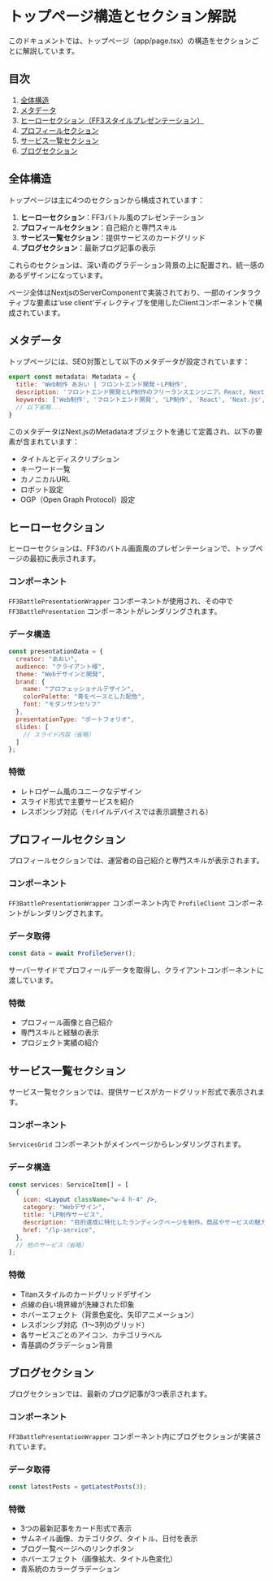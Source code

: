 # トップページ構造とセクション解説

このドキュメントでは、トップページ（app/page.tsx）の構造をセクションごとに解説しています。

## 目次

1. [全体構造](#全体構造)
2. [メタデータ](#メタデータ)
3. [ヒーローセクション（FF3スタイルプレゼンテーション）](#ヒーローセクション)
4. [プロフィールセクション](#プロフィールセクション)
5. [サービス一覧セクション](#サービス一覧セクション)
6. [ブログセクション](#ブログセクション)

## 全体構造

トップページは主に4つのセクションから構成されています：

1. **ヒーローセクション**：FF3バトル風のプレゼンテーション
2. **プロフィールセクション**：自己紹介と専門スキル
3. **サービス一覧セクション**：提供サービスのカードグリッド
4. **ブログセクション**：最新ブログ記事の表示

これらのセクションは、深い青のグラデーション背景の上に配置され、統一感のあるデザインになっています。

ページ全体はNextjsのServerComponentで実装されており、一部のインタラクティブな要素は'use client'ディレクティブを使用したClientコンポーネントで構成されています。

## メタデータ

トップページには、SEO対策として以下のメタデータが設定されています：

```jsx
export const metadata: Metadata = {
  title: 'Web制作 あおい | フロントエンド開発・LP制作',
  description: 'フロントエンド開発とLP制作のフリーランスエンジニア。React, Next.js, TypeScriptを使用した高品質な開発と、成果の出るLP制作を提供します。',
  keywords: ['Web制作', 'フロントエンド開発', 'LP制作', 'React', 'Next.js', 'フリーランス', '広告運用', 'SEO対策', 'コーディング'],
  // 以下省略...
}
```

このメタデータはNext.jsのMetadataオブジェクトを通じて定義され、以下の要素が含まれています：

- タイトルとディスクリプション
- キーワード一覧
- カノニカルURL
- ロボット設定
- OGP（Open Graph Protocol）設定

## ヒーローセクション

ヒーローセクションは、FF3のバトル画面風のプレゼンテーションで、トップページの最初に表示されます。

### コンポーネント

`FF3BattlePresentationWrapper` コンポーネントが使用され、その中で `FF3BattlePresentation` コンポーネントがレンダリングされます。

### データ構造

```jsx
const presentationData = {
  creator: "あおい",
  audience: "クライアント様",
  theme: "Webデザインと開発",
  brand: {
    name: "プロフェッショナルデザイン",
    colorPalette: "青をベースとした配色",
    font: "モダンサンセリフ"
  },
  presentationType: "ポートフォリオ",
  slides: [
    // スライド内容（省略）
  ]
};
```

### 特徴

- レトロゲーム風のユニークなデザイン
- スライド形式で主要サービスを紹介
- レスポンシブ対応（モバイルデバイスでは表示調整される）

## プロフィールセクション

プロフィールセクションでは、運営者の自己紹介と専門スキルが表示されます。

### コンポーネント

`FF3BattlePresentationWrapper` コンポーネント内で `ProfileClient` コンポーネントがレンダリングされます。

### データ取得

```jsx
const data = await ProfileServer();
```

サーバーサイドでプロフィールデータを取得し、クライアントコンポーネントに渡しています。

### 特徴

- プロフィール画像と自己紹介
- 専門スキルと経験の表示
- プロジェクト実績の紹介

## サービス一覧セクション

サービス一覧セクションでは、提供サービスがカードグリッド形式で表示されます。

### コンポーネント

`ServicesGrid` コンポーネントがメインページからレンダリングされます。

### データ構造

```jsx
const services: ServiceItem[] = [
  {
    icon: <Layout className="w-4 h-4" />,
    category: "Webデザイン",
    title: "LP制作サービス",
    description: "目的達成に特化したランディングページを制作。商品やサービスの魅力を最大限に引き出し、高いコンバージョン率を実現します。",
    href: "/lp-service",
  },
  // 他のサービス（省略）
];
```

### 特徴

- Titanスタイルのカードグリッドデザイン
- 点線の白い境界線が洗練された印象
- ホバーエフェクト（背景色変化、矢印アニメーション）
- レスポンシブ対応（1〜3列のグリッド）
- 各サービスごとのアイコン、カテゴリラベル
- 青基調のグラデーション背景

## ブログセクション

ブログセクションでは、最新のブログ記事が3つ表示されます。

### コンポーネント

`FF3BattlePresentationWrapper` コンポーネント内にブログセクションが実装されています。

### データ取得

```jsx
const latestPosts = getLatestPosts(3);
```

### 特徴

- 3つの最新記事をカード形式で表示
- サムネイル画像、カテゴリタグ、タイトル、日付を表示
- ブログ一覧ページへのリンクボタン
- ホバーエフェクト（画像拡大、タイトル色変化）
- 青系統のカラーグラデーション 